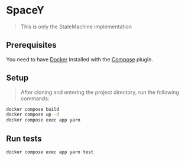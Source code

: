 # SpaceY

> This is only the StateMachine implementation

## Prerequisites

You need to have [Docker](https://docs.docker.com/get-docker/) installed with the [Compose](https://docs.docker.com/compose/install/) plugin.

## Setup

> After cloning and entering the project directory, run the following commands:

```bash
docker compose build
docker compose up -d
docker compose exec app yarn
```

## Run tests

```bash
docker compose exec app yarn test
```